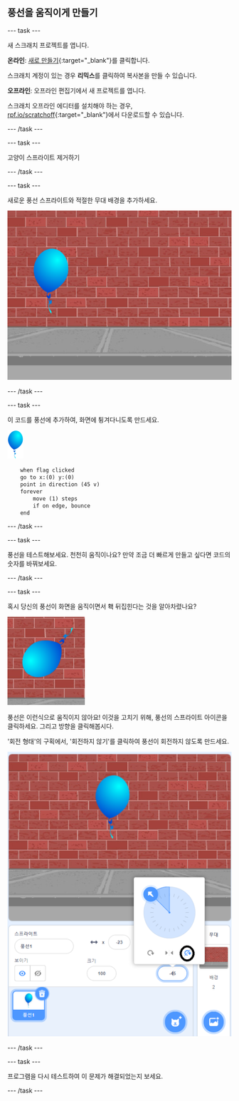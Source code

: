 ## 풍선을 움직이게 만들기

--- task ---

새 스크래치 프로젝트를 엽니다.

**온라인**: [새로 만들기](http://rpf.io/scratch-new){:target="_blank"}를 클릭합니다.

스크래치 계정이 있는 경우 **리믹스**를 클릭하여 복사본을 만들 수 있습니다.

**오프라인**: 오프라인 편집기에서 새 프로젝트를 엽니다.

스크래치 오프라인 에디터를 설치해야 하는 경우, [rpf.io/scratchoff](http://rpf.io/scratchoff){:target="_blank"}에서 다운로드할 수 있습니다.

--- /task ---

--- task ---

고양이 스프라이트 제거하기

--- /task ---

--- task ---

새로운 풍선 스프라이트와 적절한 무대 배경을 추가하세요.

![배경과 풍선 스프라이트](images/balloons-balloon.png)

--- /task ---


--- task ---

이 코드를 풍선에 추가하여, 화면에 튕겨다니도록 만드세요.

![풍선 스프라이트](images/balloon-sprite.png)

```blocks3
    when flag clicked
    go to x:(0) y:(0)
    point in direction (45 v)
    forever
        move (1) steps
        if on edge, bounce
    end
```

--- /task ---

--- task ---

풍선을 테스트해보세요. 천천히 움직이나요? 만약 조금 더 빠르게 만들고 싶다면 코드의 숫자를 바꿔보세요.

--- /task ---

--- task ---

혹시 당신의 풍선이 화면을 움직이면서 홱 뒤집힌다는 것을 알아차렸나요?

![풍선 뒤집힘](images/balloons-flip.png)

풍선은 이런식으로 움직이지 않아요! 이것을 고치기 위해, 풍선의 스프라이트 아이콘을 클릭하세요. 그리고 방향을 클릭해봅시다.

'회전 형태'의 구획에서, '회전하지 않기'를 클릭하여 풍선이 회전하지 않도록 만드세요.

![회전 형태의 선택지](images/balloons-lock-annotated.png)

--- /task ---

--- task ---

프로그램을 다시 테스트하여 이 문제가 해결되었는지 보세요.

--- /task ---
